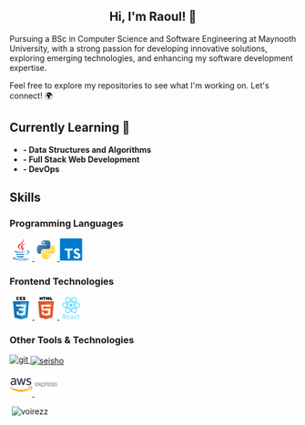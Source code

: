<h2 align="center">Hi, I'm Raoul! 👋</h2>
<p>Pursuing a BSc in Computer Science and Software Engineering at Maynooth University, with a strong passion for developing innovative solutions, exploring emerging technologies, and enhancing my software development expertise.</p> 
 
<p>Feel free to explore my repositories to see what I'm working on. Let's connect! 🌍</p> 

<h2>Currently Learning 🌱 </h2>
<ul>
 <li><strong> - Data Structures and Algorithms</strong> </li>
 <li><strong> - Full Stack Web Development</strong> </li>
 <li><strong> - DevOps</strong> </li>
</ul>





<h2>Skills</h2>
<h3 align="left">Programming Languages</h3>
<a href="https://www.java.com" target="_blank" rel="noreferrer"> 
<img src="https://raw.githubusercontent.com/devicons/devicon/master/icons/java/java-original.svg" alt="java" width="40" height="40"/> </a> 

<a href="https://www.python.org" target="_blank" rel="noreferrer"> 
<img src="https://raw.githubusercontent.com/devicons/devicon/master/icons/python/python-original.svg" alt="python" width="40" height="40"/> </a>

<a href="https://www.typescriptlang.org/" target="_blank" rel="noreferrer"> 
<img src="https://raw.githubusercontent.com/devicons/devicon/master/icons/typescript/typescript-original.svg" alt="typescript" width="40" height="40"/> </a> </p>



<h3 align="left">Frontend Technologies</h3>
<a href="https://www.w3schools.com/css/" target="_blank" rel="noreferrer"> <img src="https://raw.githubusercontent.com/devicons/devicon/master/icons/css3/css3-original-wordmark.svg" alt="css3" width="40" height="40"/> </a> 
 <a href="https://www.w3.org/html/" target="_blank" rel="noreferrer"> <img src="https://raw.githubusercontent.com/devicons/devicon/master/icons/html5/html5-original-wordmark.svg" alt="html5" width="40" height="40"/> </a>
   <a href="https://reactjs.org/" target="_blank" rel="noreferrer">  <img src="https://raw.githubusercontent.com/devicons/devicon/master/icons/react/react-original-wordmark.svg" alt="react" width="40" height="40"/> </a> 



<h3 align="left">Other Tools & Technologies</h3>
 <a href="https://git-scm.com/" target="_blank" rel="noreferrer"> <img src="https://www.vectorlogo.zone/logos/git-scm/git-scm-icon.svg" alt="git" width="40" height="40"/> </a> 
 <a href="https://www.leetcode.com/seisho" target="blank"><img align="center" src="https://raw.githubusercontent.com/rahuldkjain/github-profile-readme-generator/master/src/images/icons/Social/leet-code.svg" alt="seisho" height="30" width="40" /></a>
</p>
 
<p align="left"> <a href="https://aws.amazon.com" target="_blank" rel="noreferrer"> 
 <img src="https://raw.githubusercontent.com/devicons/devicon/master/icons/amazonwebservices/amazonwebservices-original-wordmark.svg" alt="aws" width="40" height="40"/> </a> 
 

 <a href="https://expressjs.com" target="_blank" rel="noreferrer"> 
 <img src="https://raw.githubusercontent.com/devicons/devicon/master/icons/express/express-original-wordmark.svg" alt="express" width="40" height="40"/> </a> 

<p>&nbsp;<img align="center" src="https://github-readme-stats.vercel.app/api?username=voirezz&show_icons=true&locale=en" alt="voirezz" /></p>
